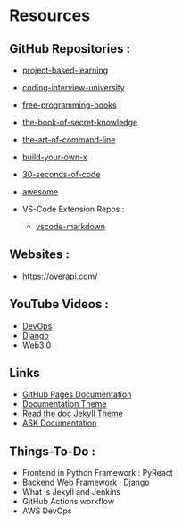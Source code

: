 # Resources 

## GitHub Repositories :
- [project-based-learning](https://github.com/practical-tutorials/project-based-learning)
- [coding-interview-university](https://github.com/jwasham/coding-interview-university)
- [free-programming-books](https://github.com/EbookFoundation/free-programming-books)
- [the-book-of-secret-knowledge](https://github.com/trimstray/the-book-of-secret-knowledge)
- [the-art-of-command-line](https://github.com/jlevy/the-art-of-command-line)
- [build-your-own-x](https://github.com/codecrafters-io/build-your-own-x)
- [30-seconds-of-code](https://github.com/30-seconds/30-seconds-of-code)
- [awesome](https://github.com/sindresorhus/awesome)

- VS-Code Extension Repos :
  - [vscode-markdown](https://github.com/yzhang-gh/vscode-markdown)

## Websites :
- https://overapi.com/

## YouTube Videos : 
- [DevOps](https://www.youtube.com/watch?v=htBL_bS_kwE&ab_channel=edureka%21)
- [Django](https://www.youtube.com/watch?v=rHux0gMZ3Eg&ab_channel=ProgrammingwithMosh)
- [Web3.0](https://www.youtube.com/watch?v=wHTcrmhskto&ab_channel=Fireship)


## Links
- [GitHub Pages Documentation](https://docs.github.com/en/pages/quickstart)
- [Documentation Theme](https://github.com/marella/jekyll-theme-documentation)
- [Read the doc Jekyll Theme](https://www.embeddedlog.com/jekyll-theme-rtd/quickstart.html)
- [ASK Documentation](https://developer.amazon.com/en-US/docs/alexa/documentation-home.html) 

## Things-To-Do :
- Frontend in Python Framework : PyReact
- Backend Web Framework : Django  
- What is Jekyll and Jenkins  
- GitHub Actions workflow
- AWS DevOps 


